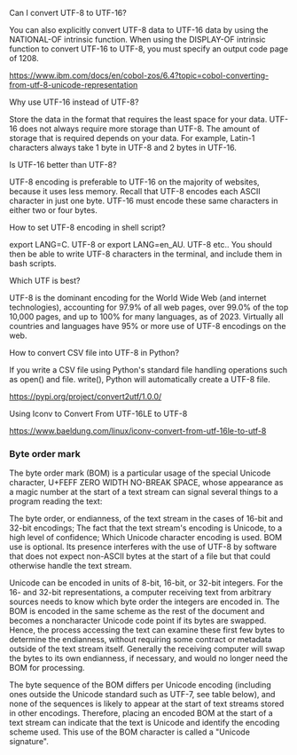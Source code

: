 Can I convert UTF-8 to UTF-16?

You can also explicitly convert UTF-8 data to UTF-16 data by using the NATIONAL-OF intrinsic function. When using the DISPLAY-OF intrinsic function to convert UTF-16 to UTF-8, you must specify an output code page of 1208.

https://www.ibm.com/docs/en/cobol-zos/6.4?topic=cobol-converting-from-utf-8-unicode-representation

Why use UTF-16 instead of UTF-8?

Store the data in the format that requires the least space for your data. UTF-16 does not always require more storage than UTF-8. The amount of storage that is required depends on your data. For example, Latin-1 characters always take 1 byte in UTF-8 and 2 bytes in UTF-16.

Is UTF-16 better than UTF-8?

UTF-8 encoding is preferable to UTF-16 on the majority of websites, because it uses less memory. Recall that UTF-8 encodes each ASCII character in just one byte. UTF-16 must encode these same characters in either two or four bytes.

How to set UTF-8 encoding in shell script?

export LANG=C. UTF-8 or export LANG=en_AU. UTF-8 etc.. You should then be able to write UTF-8 characters in the terminal, and include them in bash scripts.

Which UTF is best?

UTF-8 is the dominant encoding for the World Wide Web (and internet technologies), accounting for 97.9% of all web pages, over 99.0% of the top 10,000 pages, and up to 100% for many languages, as of 2023. Virtually all countries and languages have 95% or more use of UTF-8 encodings on the web.












How to convert CSV file into UTF-8 in Python?

If you write a CSV file using Python's standard file handling operations such as open() and file. write(), Python will automatically create a UTF-8 file.

https://pypi.org/project/convert2utf/1.0.0/

Using Iconv to Convert From UTF-16LE to UTF-8

https://www.baeldung.com/linux/iconv-convert-from-utf-16le-to-utf-8




### Byte order mark

The byte order mark (BOM) is a particular usage of the special Unicode character, U+FEFF ZERO WIDTH NO-BREAK SPACE, whose appearance as a magic number at the start of a text stream can signal several things to a program reading the text:

The byte order, or endianness, of the text stream in the cases of 16-bit and 32-bit encodings;
The fact that the text stream's encoding is Unicode, to a high level of confidence;
Which Unicode character encoding is used.
BOM use is optional. Its presence interferes with the use of UTF-8 by software that does not expect non-ASCII bytes at the start of a file but that could otherwise handle the text stream.

Unicode can be encoded in units of 8-bit, 16-bit, or 32-bit integers. For the 16- and 32-bit representations, a computer receiving text from arbitrary sources needs to know which byte order the integers are encoded in. The BOM is encoded in the same scheme as the rest of the document and becomes a noncharacter Unicode code point if its bytes are swapped. Hence, the process accessing the text can examine these first few bytes to determine the endianness, without requiring some contract or metadata outside of the text stream itself. Generally the receiving computer will swap the bytes to its own endianness, if necessary, and would no longer need the BOM for processing.

The byte sequence of the BOM differs per Unicode encoding (including ones outside the Unicode standard such as UTF-7, see table below), and none of the sequences is likely to appear at the start of text streams stored in other encodings. Therefore, placing an encoded BOM at the start of a text stream can indicate that the text is Unicode and identify the encoding scheme used. This use of the BOM character is called a "Unicode signature".
